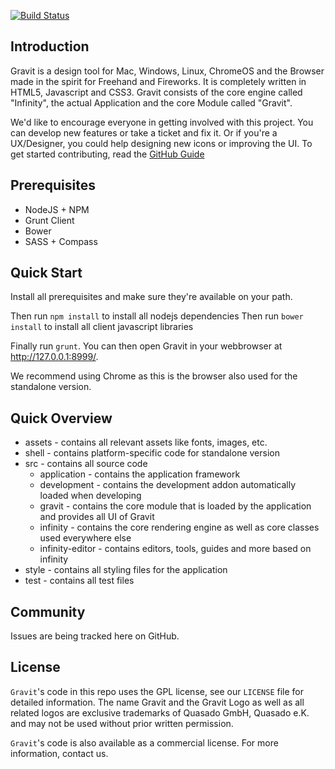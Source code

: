 [![Build Status](https://travis-ci.org/quasado/gravit.svg?branch=master)](https://travis-ci.org/quasado/gravit)

## Introduction

Gravit is a design tool for Mac, Windows, Linux, ChromeOS and the Browser made
in the spirit for Freehand and Fireworks. It is completely written in HTML5,
Javascript and CSS3. Gravit consists of the core engine called "Infinity", the
actual Application and the core Module called "Gravit".

We'd like to encourage everyone in getting involved with this project. You can
develop new features or take a ticket and fix it. Or if you're a UX/Designer, you
could help designing new icons or improving the UI. To get started contributing,
read the [GitHub Guide](https://guides.github.com/activities/contributing-to-open-source/)

## Prerequisites

* NodeJS + NPM
* Grunt Client
* Bower
* SASS + Compass

## Quick Start

Install all prerequisites and make sure they're available on your path.

Then run `npm install` to install all nodejs dependencies
Then run `bower install` to install all client javascript libraries

Finally run `grunt`. You can then open Gravit in your
webbrowser at http://127.0.0.1:8999/.

We recommend using Chrome as this is the browser also used for the standalone
version.

## Quick Overview

+ assets - contains all relevant assets like fonts, images, etc.
+ shell - contains platform-specific code for standalone version
+ src - contains all source code
  + application - contains the application framework
  + development - contains the development addon automatically loaded when developing
  + gravit - contains the core module that is loaded by the application and provides all UI of Gravit
  + infinity - contains the core rendering engine as well as core classes used everywhere else
  + infinity-editor - contains editors, tools, guides and more based on infinity
+ style - contains all styling files for the application
+ test - contains all test files

## Community

Issues are being tracked here on GitHub.

## License

`Gravit`'s code in this repo uses the GPL license, see our `LICENSE` file for detailed information.
The name Gravit and the Gravit Logo as well as all related logos are exclusive trademarks of
Quasado GmbH, Quasado e.K. and may not be used without prior written permission.

`Gravit`'s code is also available as a commercial license. For more information, contact us.
